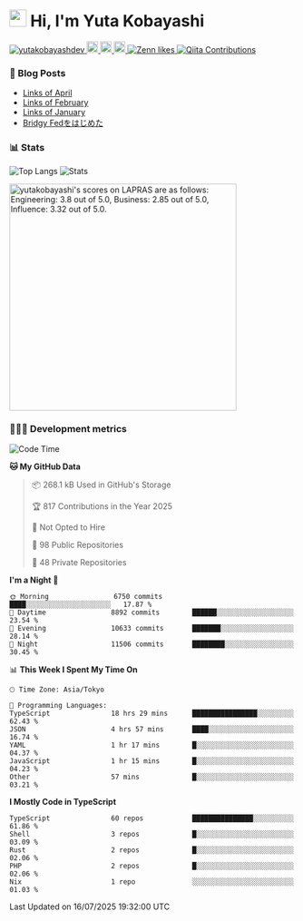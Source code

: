 <h1><img src="https://emojis.slackmojis.com/emojis/images/1613942336/14158/balloons.gif?1613942336" width="30"/> Hi, I'm Yuta Kobayashi</h1>

<p align="left"> 
  <a href="https://github.com/yutakobayashidev/yutakobayashidev/">
    <img src="https://komarev.com/ghpvc/?username=yutakobayashdev" alt="yutakobayashdev" />
  </a>
  <a href="https://mastodon.social/@yutakobayashi">
    <img height="20" src="https://img.shields.io/mastodon/follow/107202517736161782?domain=https%3A%2F%2Fmastodon.social&label=Mastodon&logo=mastodon&style=plastic" />
  </a>
  <a href="https://github.com/yutakobayashidev">
    <img height="20" src="https://img.shields.io/github/followers/yutakobayashidev?label=follow&logo=github&style=flat" />
  </a>
  <a href="https://www.reddit.com/user/yutakobayashi">
    <img height="20" src="https://img.shields.io/reddit/user-karma/combined/yutakobayashi?label=Reddit&logo=reddit&style=flat" />
  </a>
  <a href="https://zenn.dev/yutakobayashi">
    <img src="https://badgen.org/img/zenn/yutakobayashi/likes?style=plastic" alt="Zenn likes" />
  </a>
  <a href="https://qiita.com/yutakobayashi">
    <img src="https://badgen.org/img/qiita/yutakobayashi/contributions?style=plastic" alt="Qiita Contributions" />
  </a>
</p>

### 📕 Blog Posts

<!-- BLOG-POST-LIST:START -->
- [Links of April](https://yutakobayashi.com/blog/2025-04/)
- [Links of February](https://yutakobayashi.com/blog/2025-02/)
- [Links of January](https://yutakobayashi.com/blog/2025-01/)
- [Bridgy Fedをはじめた](https://yutakobayashi.com/blog/bridgy-fed/)
<!-- BLOG-POST-LIST:END -->

### 📊 Stats

![Top Langs](https://github-readme-stats.vercel.app/api/top-langs/?username=yutakobayashidev)
![Stats](https://github-readme-stats.vercel.app/api?username=yutakobayashidev&count_private=true&show_icons=true&line_height=40)

<!--START_SECTION:lapras-card-->
<p ><a href="https://lapras.com/public/yutakobayashi" target="_blank" rel="noopener noreferrer"><img alt="yutakobayashi's scores on LAPRAS are as follows: Engineering: 3.8 out of 5.0, Business: 2.85 out of 5.0, Influence: 3.32 out of 5.0." src="https://lapras-card-generator.vercel.app/api/svg?e=3.8&b=2.85&i=3.32&b1=%23020e27&b2=%230e5593&i1=%2303102f&i2=%231688bf&l=en" width="400" ></a></p>
<!--END_SECTION:lapras-card-->

### 👩🏻‍💻 Development metrics

<!--START_SECTION:waka-->
![Code Time](http://img.shields.io/badge/Code%20Time-3%2C916%20hrs%2015%20mins-blue)

**🐱 My GitHub Data** 

> 📦 268.1 kB Used in GitHub's Storage 
 > 
> 🏆 817 Contributions in the Year 2025
 > 
> 🚫 Not Opted to Hire
 > 
> 📜 98 Public Repositories 
 > 
> 🔑 48 Private Repositories 
 > 
**I'm a Night 🦉** 

```text
🌞 Morning                6750 commits        ████░░░░░░░░░░░░░░░░░░░░░   17.87 % 
🌆 Daytime                8892 commits        ██████░░░░░░░░░░░░░░░░░░░   23.54 % 
🌃 Evening                10633 commits       ███████░░░░░░░░░░░░░░░░░░   28.14 % 
🌙 Night                  11506 commits       ████████░░░░░░░░░░░░░░░░░   30.45 % 
```


📊 **This Week I Spent My Time On** 

```text
🕑︎ Time Zone: Asia/Tokyo

💬 Programming Languages: 
TypeScript               18 hrs 29 mins      ████████████████░░░░░░░░░   62.43 % 
JSON                     4 hrs 57 mins       ████░░░░░░░░░░░░░░░░░░░░░   16.74 % 
YAML                     1 hr 17 mins        █░░░░░░░░░░░░░░░░░░░░░░░░   04.37 % 
JavaScript               1 hr 15 mins        █░░░░░░░░░░░░░░░░░░░░░░░░   04.23 % 
Other                    57 mins             █░░░░░░░░░░░░░░░░░░░░░░░░   03.21 % 
```

**I Mostly Code in TypeScript** 

```text
TypeScript               60 repos            ███████████████░░░░░░░░░░   61.86 % 
Shell                    3 repos             █░░░░░░░░░░░░░░░░░░░░░░░░   03.09 % 
Rust                     2 repos             █░░░░░░░░░░░░░░░░░░░░░░░░   02.06 % 
PHP                      2 repos             █░░░░░░░░░░░░░░░░░░░░░░░░   02.06 % 
Nix                      1 repo              ░░░░░░░░░░░░░░░░░░░░░░░░░   01.03 % 
```




 Last Updated on 16/07/2025 19:32:00 UTC
<!--END_SECTION:waka-->
